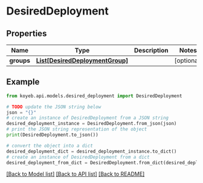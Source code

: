 # DesiredDeployment


## Properties

Name | Type | Description | Notes
------------ | ------------- | ------------- | -------------
**groups** | [**List[DesiredDeploymentGroup]**](DesiredDeploymentGroup.md) |  | [optional] 

## Example

```python
from koyeb.api.models.desired_deployment import DesiredDeployment

# TODO update the JSON string below
json = "{}"
# create an instance of DesiredDeployment from a JSON string
desired_deployment_instance = DesiredDeployment.from_json(json)
# print the JSON string representation of the object
print(DesiredDeployment.to_json())

# convert the object into a dict
desired_deployment_dict = desired_deployment_instance.to_dict()
# create an instance of DesiredDeployment from a dict
desired_deployment_from_dict = DesiredDeployment.from_dict(desired_deployment_dict)
```
[[Back to Model list]](../README.md#documentation-for-models) [[Back to API list]](../README.md#documentation-for-api-endpoints) [[Back to README]](../README.md)



